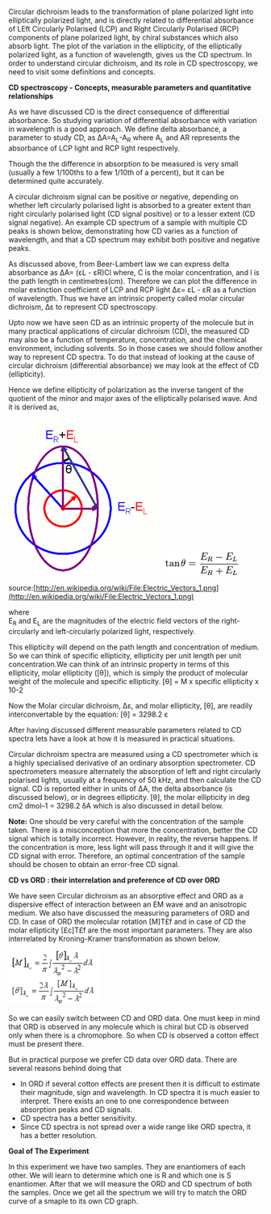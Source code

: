 Circular dichroism leads to the transformation of plane polarized light into elliptically polarized light, and is directly related to differential absorbance of LEft Circularly Polarised (LCP) and Right Circularly Polarised (RCP) components of plane polarized light, by chiral substances which also absorb light. The plot of the variation in the ellipticity, of the elliptically polarized light, as a function of wavelength, gives us the CD spectrum. In order to understand circular dichroism, and its role in CD spectroscopy, we need to visit some definitions and concepts.  

**CD spectroscopy - Concepts, measurable parameters and quantitative relationships**  

As we have discussed CD is the direct consequence of differential absorbance. So studying variation of differential absorbance with variation in wavelength is a good approach. We define delta absorbance, a parameter to study CD, as
ΔA=A<sub>L</sub>-A<sub>R</sub>
where A<sub>L</sub> and AR represents the absorbance of LCP light and RCP light respectively.  

Though the the difference in absorption to be measured is very small (usually a few 1/100ths to a few 1/10th of a percent), but it can be determined quite accurately.  

A circular dichroism signal can be positive or negative, depending on whether left circularly polarised light is absorbed to a greater extent than right circularly polarised light (CD signal positive) or to a lesser extent (CD signal negative). An example CD spectrum of a sample with multiple CD peaks is shown below, demonstrating how CD varies as a function of wavelength, and that a CD spectrum may exhibit both positive and negative peaks.  

As discussed above, from Beer-Lambert law we can express delta absorbance as
ΔA= (εL - εR)Cl
where, C is the molar concentration, and l is the path length in centimetres(cm).
Therefore we can plot the difference in molar extinction coefficient of LCP and RCP light Δε= εL - εR as a function of wavelength. Thus we have an intrinsic property called molar circular dichroism, Δε to represent CD spectroscopy.   

Upto now we have seen CD as an intrinsic property of the molecule but in many practical applications of circular dichroism (CD), the measured CD may also be a function of temperature, concentration, and the chemical environment, including solvents. So in those cases we should follow another way to represent CD spectra. To do that instead of looking at the cause of circular dichroism (differential absorbance) we may look at the effect of CD (ellipticity).  

Hence we define ellipticity of polarization as the inverse tangent of the quotient of the minor and major axes of the elliptically polarised wave. And it is derived as,  

<img src="images/ev.gif">   <img src="images/el.gif">  

source:[http://en.wikipedia.org/wiki/File:Electric_Vectors_1.png](http://en.wikipedia.org/wiki/File:Electric_Vectors_1.png) 	 

where  
E<sub>R</sub> and E<sub>L</sub> are the magnitudes of the electric field vectors of the right-circularly and left-circularly polarized light, respectively.  

 This ellipticity will depend on the path length and concentration of medium. So we can think of specific ellipticity, ellipticity per unit length per unit concentration.We can think of an intrinsic property in terms of this ellipticity, molar ellipticity ([θ]), which is simply the product of molecular weight of the molecule and specific ellipticity.
[θ] = M x specific ellipticity x 10-2

Now the Molar circular dichroism, Δε, and molar ellipticity, [θ], are readily interconvertable by the equation:
[θ] = 3298.2 ε
   
After having discussed different measurable parameters related to CD spectra lets have a look at how it is measured in practical situations.  

Circular dichroism spectra are measured using a CD spectrometer which is a highly specialised derivative of an ordinary absorption spectrometer. CD spectrometers measure alternately the absorption of left and right circularly polarised lights, usually at a frequency of 50 kHz, and then calculate the CD signal. CD is reported either in units of ΔA, the delta absorbance (is discussed below), or in degrees ellipticity. [θ], the molar ellipticity in deg cm2 dmol–1 = 3298.2 δA which is also discussed in detail below. 

**Note:** One should be very careful with the concentration of the sample taken. There is a misconception that more the concentration, better the CD signal which is totally incorrect. However, in reality, the reverse happens. If the concentration is more, less light will pass through it and it will give the CD signal with error. Therefore, an optimal concentration of the sample should be chosen to obtain an error-free CD signal.  


**CD vs ORD : their interrelation and preference of CD over ORD**  

We have seen Circular dichroism as an absorptive effect and ORD as a dispersive effect of interaction between an EM wave and an anisotropic medium. We also have discussed the measuring parameters of ORD and CD. In case of ORD the molecular rotation [M]T&#163;f and in case of CD the molar ellipticity [&#163;c]T&#163;f are the most important parameters. They are also interrelated by Kroning-Kramer transformation as shown below.  

<img src="images/km.gif">  

So we can easily switch between CD and ORD data. One must keep in mind that ORD is observed in any molecule which is chiral but CD is observed only when there is a chromophore. So when CD is observed a cotton effect must be present there.  

But in practical purpose we prefer CD data over ORD data. There are several reasons behind doing that  
    
   - In ORD if several cotton effects are present then it is difficult to estimate their magnitude, sign and wavelength. In CD spectra it is much easier to interpret. There exists an one to one correspondence between absorption peaks and CD signals.   
   - CD spectra has a better sensitivity.  
   - Since CD spectra is not spread over a wide range like ORD spectra, it has a better resolution.  


**Goal of The Experiment**  

In this experiment we have two samples. They are enantiomers of each other. We will learn to determine which one is R and which one is S enantiomer. After that we will measure the ORD and CD spectrum of both the samples. Once we get all the spectrum we will try to match the ORD curve of a smaple to its own CD graph.  

